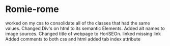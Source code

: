 # Romie-rome
worked on my css to consolidate all of the classes that had the same values.
Changed Div's on html to its semantic Elements.
Added alt names to image sources.
Changed title of webpage to HoriSEOn.
linked missing link 
Added comments to both css and html
added tab index attribute